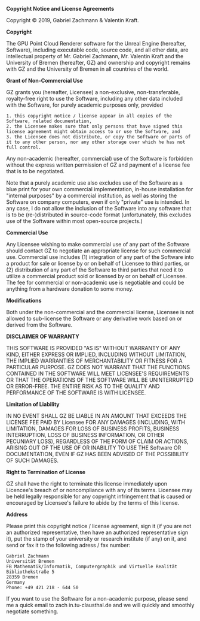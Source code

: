 
**Copyright Notice and License Agreements**

Copyright © 2019, Gabriel Zachmann & Valentin Kraft.

__Copyright__

The GPU Point Cloud Renderer software for the Unreal Engine (hereafter, Software), including executable code, source code, and all other data, are intellectual property of Mr. Gabriel Zachmann, Mr. Valentin Kraft and the University of Bremen (hereafter, GZ) and ownership and copyright remains with GZ and the University of Bremen in all countries of the world.

__Grant of Non-Commercial Use__

GZ grants you (hereafter, Licensee) a non-exclusive, non-transferable, royalty-free right to use the Software, including any other data included with the Software, for purely academic purposes only, provided

    1. this copyright notice / license appear in all copies of the Software, related documentation,
    2. the Licensee makes sure that only persons that have signed this license agreement might obtain access to or use the Software, and
    3. the Licensee does not distribute, or copy the Software or parts of it to any other person, nor any other storage over which he has not full control.

Any non-academic (hereafter, commercial) use of the Software is forbidden without the express written permission of GZ and payment of a license fee that is to be negotiated.

Note that a purely academic use also excludes use of the Software as a blue print for your own commercial implementation, in-house installation for "internal purposes" by a commercial institution, as well as storing the Software on company computers, even if only "private" use is intended. In any case, I do not allow the inclusion of the Software into any software that is to be (re-)distributed in source-code format (unfortunately, this excludes use of the Software within most open-source projects.)

__Commercial Use__

Any Licensee wishing to make commercial use of any part of the Software should contact GZ to negotiate an appropriate license for such commercial use. Commercial use includes (1) integration of any part of the Software into a product for sale or license by or on behalf of Licensee to third parties, or (2) distribution of any part of the Software to third parties that need it to utilize a commercial product sold or licensed by or on behalf of Licensee. The fee for commercial or non-academic use is negotiable and could be anything from a hardware donation to some money.

__Modifications__

Both under the non-commercial and the commercial license, Licensee is not allowed to sub-license the Software or any derivative work based on or derived from the Software.

__DISCLAIMER OF WARRANTY__

THIS SOFTWARE IS PROVIDED "AS IS" WITHOUT WARRANTY OF ANY KIND, EITHER EXPRESS OR IMPLIED, INCLUDING WITHOUT LIMITATION, THE IMPLIED WARRANTIES OF MERCHANTABILITY OR FITNESS FOR A PARTICULAR PURPOSE. GZ DOES NOT WARRANT THAT THE FUNCTIONS CONTAINED IN THE SOFTWARE WILL MEET LICENSEE'S REQUIREMENTS OR THAT THE OPERATIONS OF THE SOFTWARE WILL BE UNINTERRUPTED OR ERROR-FREE. THE ENTIRE RISK AS TO THE QUALITY AND PERFORMANCE OF THE SOFTWARE IS WITH LICENSEE.

__Limitation of Liability__

IN NO EVENT SHALL GZ BE LIABLE IN AN AMOUNT THAT EXCEEDS THE LICENSE FEE PAID BY Licensee FOR ANY DAMAGES (INCLUDING, WITH LIMITATION, DAMAGES FOR LOSS OF BUSINESS PROFITS, BUSINESS INTERRUPTION, LOSS OF BUSINESS INFORMATION, OR OTHER PECUNIARY LOSS), REGARDLESS OF THE FORM OF CLAIM OR ACTIONS, ARISING OUT OF THE USE OF OR INABILITY TO USE THE Software OR DOCUMENTATION, EVEN IF GZ HAS BEEN ADVISED OF THE POSSIBILITY OF SUCH DAMAGES.

__Right to Termination of License__

GZ shall have the right to terminate this license immediately upon Licencee's breach of or noncompliance with any of its terms. Licensee may be held legally responsible for any copyright infringement that is caused or encouraged by Licensee's failure to abide by the terms of this license.

__Address__

Please print this copyright notice / license agreement, sign it (if you are not an authorized representative, then have an authorized representative sign it), put the stamp of your university or research institute (if any) on it, and send or fax it to the following adress / fax number:

    Gabriel Zachmann
    Universität Bremen
    FB Mathematik/Informatik, Computergraphik und Virtuelle Realität
    Bibliothekstraße 5
    28359 Bremen
    Germany
    Phone: +49 421 218 - 644 50

If you want to use the Software for a non-academic purpose, please send me a quick email to zach in.tu-clausthal.de and we will quickly and smoothly negotiate something. 
